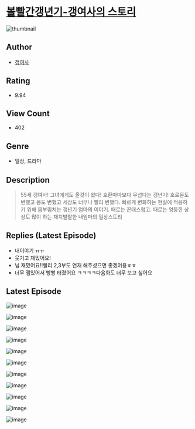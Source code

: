 # [볼빨간갱년기-갱여사의 스토리](https://comic.naver.com/challenge/list?titleId=810256)
![thumbnail](https://image-comic.pstatic.net/user_contents_data/challenge_comic/2023/05/23/upload_3977633281748317241_480x623.jpeg)

## Author
- [갱여사](https://comic.naver.com/artistTitle?id=366843)

## Rating
- 9.94

## View Count
- 402

## Genre
- 일상, 드라마

## Description
> 55세 갱여사! 그녀에게도 올것이 왔다! 호환마마보다 무섭다는 갱년기! 호르몬도 변했고 몸도 변했고 세상도 너무나 빨리 변했다. 빠르게 변화하는 현실에 적응하기 위해 몸부림치는 갱년기 엄마의 이야기. 때로는 꼰대스럽고. 때로는 엉뚱한 상상도 많이 하는 재치발랄한 내엄마의 일상스토리

## Replies (Latest Episode)
- 내이야기 ㅠㅠ
- 웃기고 재밌어요!
- 넘 재밌어요!!빨리 2,3부도 연재 해주셨으면 좋겠어용ㅎㅎ
- 너무 잼있어서 빵빵 터졌어요 ㅋㅋㅋㅋ다음화도 너무 보고 싶어요

## Latest Episode
![image](https://image-comic.pstatic.net/user_contents_data/challenge_comic/2023/05/25/366843/upload_3906985064062400048.jpeg)

![image](https://image-comic.pstatic.net/user_contents_data/challenge_comic/2023/05/25/366843/upload_7089902103496765793.jpeg)

![image](https://image-comic.pstatic.net/user_contents_data/challenge_comic/2023/05/25/366843/upload_7291944859801368676.jpeg)

![image](https://image-comic.pstatic.net/user_contents_data/challenge_comic/2023/05/25/366843/upload_3847311265915025719.jpeg)

![image](https://image-comic.pstatic.net/user_contents_data/challenge_comic/2023/05/25/366843/upload_7233735813139478114.jpeg)

![image](https://image-comic.pstatic.net/user_contents_data/challenge_comic/2023/05/25/366843/upload_7090128582272442928.jpeg)

![image](https://image-comic.pstatic.net/user_contents_data/challenge_comic/2023/05/25/366843/upload_3906701591892538672.jpeg)

![image](https://image-comic.pstatic.net/user_contents_data/challenge_comic/2023/05/25/366843/upload_3630573316842338659.jpeg)

![image](https://image-comic.pstatic.net/user_contents_data/challenge_comic/2023/05/25/366843/upload_7306302468176427318.jpeg)

![image](https://image-comic.pstatic.net/user_contents_data/challenge_comic/2023/05/25/366843/upload_4050487811276694836.jpeg)

![image](https://image-comic.pstatic.net/user_contents_data/challenge_comic/2023/05/25/366843/upload_4049358622233276981.jpeg)
